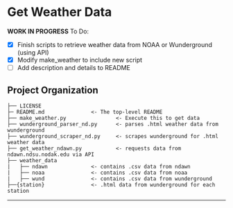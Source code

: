 Get Weather Data
==============================

**WORK IN PROGRESS** 
To Do:
- [x]  Finish scripts to retrieve weather data from NOAA or Wunderground (using API)
- [x]  Modify make_weather to include new script
- [ ] Add description and details to README

Project Organization
------------

    ├── LICENSE
    ├─ README.md			   <- The top-level README 
    ├── make_weather.py      	 	   <- Execute this to get data
    ├── wunderground_parser_nd.py  	   <- parses .html weather data from wunderground
    ├── wunderground_scraper_nd.py	   <- scrapes wunderground for .html weather data
    ├── get_weather_ndawn.py		   <- requests data from ndawn.ndsu.nodak.edu via API
    ├── weather_data
    |	├── ndawn			   <- contains .csv data from ndawn
    |	├── noaa			   <- contains .csv data from noaa
    |	├── wund 			   <- contains .csv data from wunderground
    ├──{station}			   <- .html data from wunderground for each station

--------


